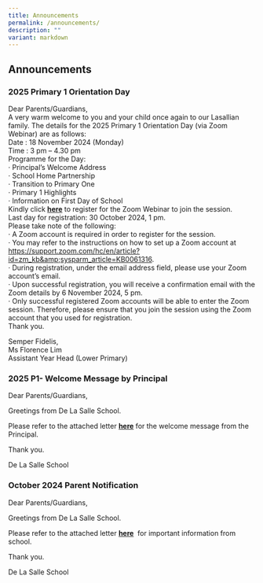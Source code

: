 ```yaml
---
title: Announcements
permalink: /announcements/
description: ""
variant: markdown
---
```

## Announcements

### 2025 Primary 1 Orientation Day

Dear Parents/Guardians,<br>
A very warm welcome to you and your child once again to our Lasallian family.  The details for the 2025 Primary 1 Orientation Day (via Zoom Webinar) are as follows: <br>
Date :  18 November 2024 (Monday) <br>
Time : 3 pm – 4.30 pm<br>
 Programme for the Day:<br>
· Principal’s Welcome Address<br>
· School Home Partnership<br>
· Transition to Primary One<br>
· Primary 1 Highlights<br>
· Information on First Day of School<br>
Kindly click [**here**](https://go.gov.sg/p1orientation-18nov) to register for the Zoom Webinar to join the session. <br>
Last day for registration: 30 October 2024, 1 pm. <br>
Please take note of the following: <br>
· A Zoom account is required in order to register for the session.<br>
· You may refer to the instructions on how to set up a Zoom account at https://support.zoom.com/hc/en/article?id=zm_kb&amp;sysparm_article=KB0061316. <br>
· During registration, under the email address field, please use your Zoom account’s email. <br>
· Upon successful registration, you will receive a confirmation email with the Zoom details by 6 November 2024, 5 pm.<br>
· Only successful registered Zoom accounts will be able to enter the Zoom session. Therefore, please ensure that you join the session using the Zoom account that you used for registration.<br>
Thank you.

Semper Fidelis,<br>
Ms Florence Lim<br>
Assistant Year Head (Lower Primary)

### 2025 P1- Welcome Message by Principal

Dear Parents/Guardians,
  
Greetings from De La Salle School. 

Please refer to the attached letter [**here**](/files/2025_P1_Welcome_Message_by_Principal.pdf) for the welcome message from the Principal.

Thank you.
  
De La Salle School
### October 2024 Parent Notification


Dear Parents/Guardians,
  
Greetings from De La Salle School. 

Please refer to the attached letter [**here**](/files/3_Oct_2024_PN.pdf)&nbsp; for important information from school.&nbsp;

Thank you.
  
De La Salle School